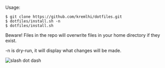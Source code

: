 Usage:

	$ git clone https://github.com/kremlhi/dotfiles.git
	$ dotfiles/install.sh -n
	$ dotfiles/install.sh

Beware! Files in the repo will overwrite files in your home directory
if they exist.

-n is dry-run, it will display what changes will be made.

![slash dot dash](http://media.mtvne.com/automated/sonybmg/95/53/9553145_prid_416x312_01.jpg)
